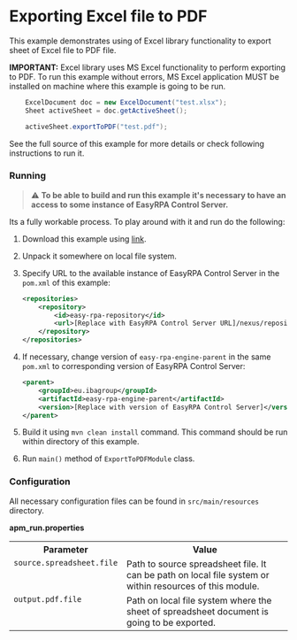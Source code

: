 # Exporting Excel file to PDF

This example demonstrates using of Excel library functionality to export sheet of Excel file to PDF file.

**IMPORTANT:** Excel library uses MS Excel functionality to perform exporting to PDF. To run this example without 
errors, MS Excel application MUST be installed on machine where this example is going to be run. 

```java
    ExcelDocument doc = new ExcelDocument("test.xlsx");
    Sheet activeSheet = doc.getActiveSheet();    

    activeSheet.exportToPDF("test.pdf");
```

See the full source of this example for more details or check following instructions to run it.

### Running

>:warning: **To be able to build and run this example it's necessary to have an access
>to some instance of EasyRPA Control Server.**

Its a fully workable process. To play around with it and run do the following:
1. Download this example using [link][down_git_link].
2. Unpack it somewhere on local file system.
3. Specify URL to the available instance of EasyRPA Control Server in the `pom.xml` of this example:
    ```xml
    <repositories>
        <repository>
            <id>easy-rpa-repository</id>
            <url>[Replace with EasyRPA Control Server URL]/nexus/repository/easyrpa/</url>
        </repository>
    </repositories>
    ```
4. If necessary, change version of `easy-rpa-engine-parent` in the same `pom.xml` to corresponding version of
   EasyRPA Control Server:
    ```xml
    <parent>
        <groupId>eu.ibagroup</groupId>
        <artifactId>easy-rpa-engine-parent</artifactId>
        <version>[Replace with version of EasyRPA Control Server]</version>
    </parent>
    ```

5. Build it using `mvn clean install` command. This command should be run within directory of this example.
6. Run `main()` method of `ExportToPDFModule` class.

[down_git_link]: https://downgit.github.io/#/home?url=https://github.com/easy-rpa/openframework/tree/main/examples/excel/export-to-pdf

### Configuration

All necessary configuration files can be found in `src/main/resources` directory.

**apm_run.properties**

<table>
    <tr><th>Parameter</th><th>Value</th></tr>
    <tr><td valign="top"><code>source.spreadsheet.file</code></td><td>
        Path to source spreadsheet file. It can be path on local file system or within resources of this module.
    </td></tr>
    <tr><td valign="top"><code>output.pdf.file</code></td><td>
        Path on local file system where the sheet of spreadsheet document is going to be exported. 
    </td></tr>    
</table>
